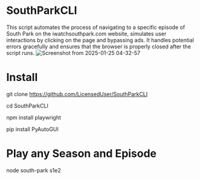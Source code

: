 # SouthParkCLI
This script automates the process of navigating to a specific episode of South Park on the iwatchsouthpark.com website, simulates user interactions by clicking on the page and bypassing ads. It handles potential errors gracefully and ensures that the browser is properly closed after the script runs.
![Screenshot from 2025-01-25 04-32-57](https://github.com/user-attachments/assets/b8e9cf11-2a45-4a41-afe7-5dfc8520535d)

# Install
git clone https://github.com/LicensedUser/SouthParkCLI

cd SouthParkCLI

npm install playwright

pip install PyAutoGUI

# Play any Season and Episode
node south-park s1e2
